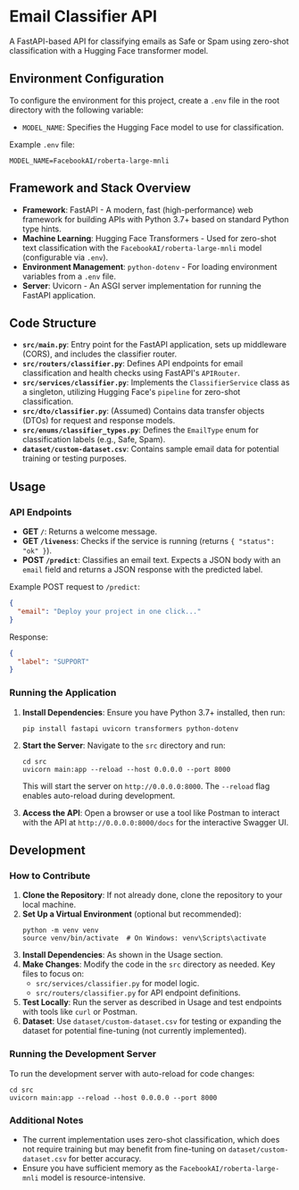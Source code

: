 # Email Classifier API

A FastAPI-based API for classifying emails as Safe or Spam using zero-shot classification with a Hugging Face transformer model.

## Environment Configuration

To configure the environment for this project, create a `.env` file in the root directory with the following variable:

- `MODEL_NAME`: Specifies the Hugging Face model to use for classification. 

Example `.env` file:
```
MODEL_NAME=FacebookAI/roberta-large-mnli
```

## Framework and Stack Overview

- **Framework**: FastAPI - A modern, fast (high-performance) web framework for building APIs with Python 3.7+ based on standard Python type hints.
- **Machine Learning**: Hugging Face Transformers - Used for zero-shot text classification with the `FacebookAI/roberta-large-mnli` model (configurable via `.env`).
- **Environment Management**: `python-dotenv` - For loading environment variables from a `.env` file.
- **Server**: Uvicorn - An ASGI server implementation for running the FastAPI application.

## Code Structure

- **`src/main.py`**: Entry point for the FastAPI application, sets up middleware (CORS), and includes the classifier router.
- **`src/routers/classifier.py`**: Defines API endpoints for email classification and health checks using FastAPI's `APIRouter`.
- **`src/services/classifier.py`**: Implements the `ClassifierService` class as a singleton, utilizing Hugging Face's `pipeline` for zero-shot classification.
- **`src/dto/classifier.py`**: (Assumed) Contains data transfer objects (DTOs) for request and response models.
- **`src/enums/classifier_types.py`**: Defines the `EmailType` enum for classification labels (e.g., Safe, Spam).
- **`dataset/custom-dataset.csv`**: Contains sample email data for potential training or testing purposes.

## Usage

### API Endpoints

- **GET `/`**: Returns a welcome message.
- **GET `/liveness`**: Checks if the service is running (returns `{ "status": "ok" }`).
- **POST `/predict`**: Classifies an email text. Expects a JSON body with an `email` field and returns a JSON response with the predicted label.

Example POST request to `/predict`:
```json
{
  "email": "Deploy your project in one click..."
}
```
Response:
```json
{
  "label": "SUPPORT"
}
```

### Running the Application

1. **Install Dependencies**: Ensure you have Python 3.7+ installed, then run:
   ```
   pip install fastapi uvicorn transformers python-dotenv
   ```
2. **Start the Server**: Navigate to the `src` directory and run:
   ```
   cd src
   uvicorn main:app --reload --host 0.0.0.0 --port 8000
   ```
   This will start the server on `http://0.0.0.0:8000`. The `--reload` flag enables auto-reload during development.

3. **Access the API**: Open a browser or use a tool like Postman to interact with the API at `http://0.0.0.0:8000/docs` for the interactive Swagger UI.

## Development

### How to Contribute

1. **Clone the Repository**: If not already done, clone the repository to your local machine.
2. **Set Up a Virtual Environment** (optional but recommended):
   ```
   python -m venv venv
   source venv/bin/activate  # On Windows: venv\Scripts\activate
   ```
3. **Install Dependencies**: As shown in the Usage section.
4. **Make Changes**: Modify the code in the `src` directory as needed. Key files to focus on:
   - `src/services/classifier.py` for model logic.
   - `src/routers/classifier.py` for API endpoint definitions.
5. **Test Locally**: Run the server as described in Usage and test endpoints with tools like `curl` or Postman.
6. **Dataset**: Use `dataset/custom-dataset.csv` for testing or expanding the dataset for potential fine-tuning (not currently implemented).

### Running the Development Server

To run the development server with auto-reload for code changes:
```
cd src
uvicorn main:app --reload --host 0.0.0.0 --port 8000
```

### Additional Notes

- The current implementation uses zero-shot classification, which does not require training but may benefit from fine-tuning on `dataset/custom-dataset.csv` for better accuracy.
- Ensure you have sufficient memory as the `FacebookAI/roberta-large-mnli` model is resource-intensive.